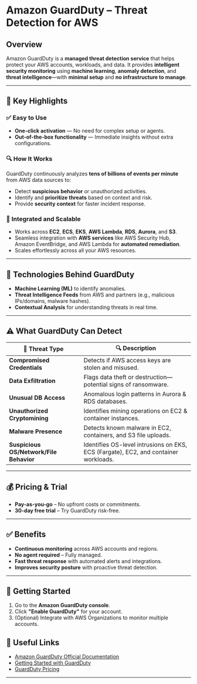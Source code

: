 # **Amazon GuardDuty – Threat Detection for AWS**
## Overview
Amazon GuardDuty is a **managed threat detection service** that helps protect your AWS accounts, workloads, and data. It provides **intelligent security monitoring** using **machine learning**, **anomaly detection**, and **threat intelligence**—with **minimal setup** and **no infrastructure to manage**.

---

## 🚀 Key Highlights

### ✅ **Easy to Use**

* **One-click activation** — No need for complex setup or agents.
* **Out-of-the-box functionality** — Immediate insights without extra configurations.

### 🔍 **How It Works**

GuardDuty continuously analyzes **tens of billions of events per minute** from AWS data sources to:

* Detect **suspicious behavior** or unauthorized activities.
* Identify and **prioritize threats** based on context and risk.
* Provide **security context** for faster incident response.

### 🔗 **Integrated and Scalable**

* Works across **EC2**, **ECS**, **EKS**, **AWS Lambda**, **RDS**, **Aurora**, and **S3**.
* Seamless integration with **AWS services** like AWS Security Hub, Amazon EventBridge, and AWS Lambda for **automated remediation**.
* Scales effortlessly across all your AWS resources.

---

## 🧠 Technologies Behind GuardDuty

* **Machine Learning (ML)** to identify anomalies.
* **Threat Intelligence Feeds** from AWS and partners (e.g., malicious IPs/domains, malware hashes).
* **Contextual Analysis** for understanding threats in real time.

---

## ⚠️ What GuardDuty Can Detect

| 🧨 Threat Type                          | 🔍 Description                                                                      |
| --------------------------------------- | ----------------------------------------------------------------------------------- |
| **Compromised Credentials**             | Detects if AWS access keys are stolen and misused.                                  |
| **Data Exfiltration**                   | Flags data theft or destruction—potential signs of ransomware.                      |
| **Unusual DB Access**                   | Anomalous login patterns in Aurora & RDS databases.                                 |
| **Unauthorized Cryptomining**           | Identifies mining operations on EC2 & container instances.                          |
| **Malware Presence**                    | Detects known malware in EC2, containers, and S3 file uploads.                      |
| **Suspicious OS/Network/File Behavior** | Identifies OS-level intrusions on EKS, ECS (Fargate), EC2, and container workloads. |

---

## 💰 Pricing & Trial

* **Pay-as-you-go** – No upfront costs or commitments.
* **30-day free trial** – Try GuardDuty risk-free.

---

## ✅ Benefits

* **Continuous monitoring** across AWS accounts and regions.
* **No agent required** – Fully managed.
* **Fast threat response** with automated alerts and integrations.
* **Improves security posture** with proactive threat detection.

---

## 📌 Getting Started

1. Go to the **Amazon GuardDuty console**.
2. Click **"Enable GuardDuty"** for your account.
3. (Optional) Integrate with AWS Organizations to monitor multiple accounts.

## 🔗 Useful Links

* [Amazon GuardDuty Official Documentation](https://docs.aws.amazon.com/guardduty/latest/ug/what-is-guardduty.html)
* [Getting Started with GuardDuty](https://docs.aws.amazon.com/guardduty/latest/ug/guardduty-getting-started.html)
* [GuardDuty Pricing](https://aws.amazon.com/guardduty/pricing/)

---
